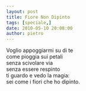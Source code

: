 ```yaml
---
layout: post
title: Fiore Non Dipinto
tags: [speciale,]
date: 2010-05-10 20:08:00
author: pietro
---
```

Voglio appoggiarmi su di te<br/>come pioggia sui petali<br/>senza scivolare via<br/>senza essere respinto<br/>ti guardo e vedo la magia:<br/>sei come i fiori che ho dipinto.
